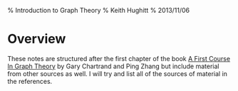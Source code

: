 % Introduction to Graph Theory
% Keith Hughitt
% 2013/11/06

Overview
========
These notes are structured after the first chapter of the book [A First Course In
Graph Theory](http://store.doverpublications.com/0486483681.html) by Gary
Chartrand and Ping Zhang but include material from other sources as well. I
will try and list all of the sources of material in the references.


